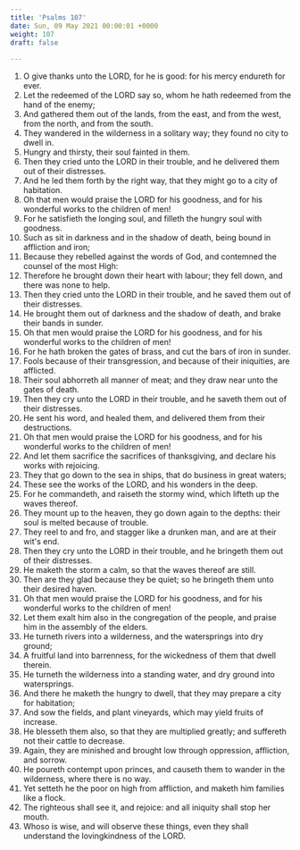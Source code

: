 ```yaml
---
title: 'Psalms 107'
date: Sun, 09 May 2021 00:00:01 +0000
weight: 107
draft: false
  
---
```


1. O give thanks unto the LORD, for he is good: for his mercy endureth for ever.
2. Let the redeemed of the LORD say so, whom he hath redeemed from the hand of the enemy;
3. And gathered them out of the lands, from the east, and from the west, from the north, and from the south.
4. They wandered in the wilderness in a solitary way; they found no city to dwell in.
5. Hungry and thirsty, their soul fainted in them.
6. Then they cried unto the LORD in their trouble, and he delivered them out of their distresses.
7. And he led them forth by the right way, that they might go to a city of habitation.
8. Oh that men would praise the LORD for his goodness, and for his wonderful works to the children of men!
9. For he satisfieth the longing soul, and filleth the hungry soul with goodness.
10. Such as sit in darkness and in the shadow of death, being bound in affliction and iron;
11. Because they rebelled against the words of God, and contemned the counsel of the most High:
12. Therefore he brought down their heart with labour; they fell down, and there was none to help.
13. Then they cried unto the LORD in their trouble, and he saved them out of their distresses.
14. He brought them out of darkness and the shadow of death, and brake their bands in sunder.
15. Oh that men would praise the LORD for his goodness, and for his wonderful works to the children of men!
16. For he hath broken the gates of brass, and cut the bars of iron in sunder.
17. Fools because of their transgression, and because of their iniquities, are afflicted.
18. Their soul abhorreth all manner of meat; and they draw near unto the gates of death.
19. Then they cry unto the LORD in their trouble, and he saveth them out of their distresses.
20. He sent his word, and healed them, and delivered them from their destructions.
21. Oh that men would praise the LORD for his goodness, and for his wonderful works to the children of men!
22. And let them sacrifice the sacrifices of thanksgiving, and declare his works with rejoicing.
23. They that go down to the sea in ships, that do business in great waters;
24. These see the works of the LORD, and his wonders in the deep.
25. For he commandeth, and raiseth the stormy wind, which lifteth up the waves thereof.
26. They mount up to the heaven, they go down again to the depths: their soul is melted because of trouble.
27. They reel to and fro, and stagger like a drunken man, and are at their wit's end.
28. Then they cry unto the LORD in their trouble, and he bringeth them out of their distresses.
29. He maketh the storm a calm, so that the waves thereof are still.
30. Then are they glad because they be quiet; so he bringeth them unto their desired haven.
31. Oh that men would praise the LORD for his goodness, and for his wonderful works to the children of men!
32. Let them exalt him also in the congregation of the people, and praise him in the assembly of the elders.
33. He turneth rivers into a wilderness, and the watersprings into dry ground;
34. A fruitful land into barrenness, for the wickedness of them that dwell therein.
35. He turneth the wilderness into a standing water, and dry ground into watersprings.
36. And there he maketh the hungry to dwell, that they may prepare a city for habitation;
37. And sow the fields, and plant vineyards, which may yield fruits of increase.
38. He blesseth them also, so that they are multiplied greatly; and suffereth not their cattle to decrease.
39. Again, they are minished and brought low through oppression, affliction, and sorrow.
40. He poureth contempt upon princes, and causeth them to wander in the wilderness, where there is no way.
41. Yet setteth he the poor on high from affliction, and maketh him families like a flock.
42. The righteous shall see it, and rejoice: and all iniquity shall stop her mouth.
43. Whoso is wise, and will observe these things, even they shall understand the lovingkindness of the LORD.
